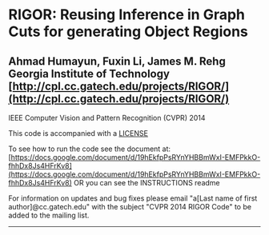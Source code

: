 RIGOR: Reusing Inference in Graph Cuts for generating Object Regions
====================================================================
Ahmad Humayun, Fuxin Li, James M. Rehg  
Georgia Institute of Technology  
[http://cpl.cc.gatech.edu/projects/RIGOR/](http://cpl.cc.gatech.edu/projects/RIGOR/)
--------------------------------------------------------------------
IEEE Computer Vision and Pattern Recognition (CVPR) 2014

This code is accompanied with a [LICENSE](rigor/src/master/LICENSE)

To see how to run the code see the document at:
[https://docs.google.com/document/d/19hEkfpPsRYnYHBBmWxI-EMFPkkO-fhhDx8Js4HFrKv8](https://docs.google.com/document/d/19hEkfpPsRYnYHBBmWxI-EMFPkkO-fhhDx8Js4HFrKv8)
OR
you can see the INSTRUCTIONS readme

For information on updates and bug fixes please email "a[Last name of first author]@cc.gatech.edu" with the subject "CVPR 2014 RIGOR Code" to be added to the mailing list.

--------------------------------------------------------------------
